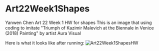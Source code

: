 # Art22Week1Shapes
Yanwen Chen Art 22 Week 1 HW for shapes
This is an image that using coding to imitate "Triumph of Kazimir Malevich at the Biennale in Venice (2018) Painting" by artist Aura Visual

Here is what it looks like after running:
![Art22Week1ShapesHW](https://user-images.githubusercontent.com/91364746/161203084-d2ed973d-b600-4048-808b-a4ec391000ff.png)
